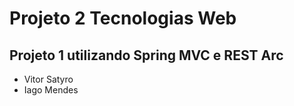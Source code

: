 # Projeto 2 Tecnologias Web

## Projeto 1 utilizando Spring MVC e REST Arc

- Vitor Satyro
- Iago Mendes
